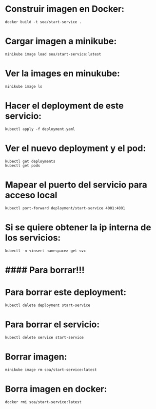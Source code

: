 # Construir imagen en Docker:
    docker build -t soa/start-service .

# Cargar imagen a minikube:
    minikube image load soa/start-service:latest

# Ver la images en minukube:
    minikube image ls

# Hacer el deployment de este servicio:
    kubectl apply -f deployment.yaml

# Ver el nuevo deployment y el pod:
    kubectl get deployments
    kubectl get pods

# Mapear el puerto del servicio para acceso local
    kubectl port-forward deployment/start-service 4001:4001


# Si se quiere obtener la ip interna de los servicios:
    kubectl -n <insert namespace> get svc

# #### Para borrar!!! ##########

# Para borrar este deployment:
    kubectl delete deployment start-service

# Para borrar el servicio:
    kubectl delete service start-service

# Borrar imagen:
    minikube image rm soa/start-service:latest

# Borra imagen en docker:
    docker rmi soa/start-service:latest
